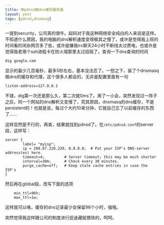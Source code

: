 ```yaml
---
title: 用pdnsd做dns缓存服务器
layout: post
tags: [pdnsd,dnsmasq]
---
```


一提到security，公司真的很牛。起码对于我这种网络安全纯白的人来说是这样。不知道什么原因，我的电脑的dns解析速度变得极其之慢了，或许是觉得我上班的时间看的闲杂网页多了些，或许是嫌我irc聊天24小时不断线太过费电，也或许是觉得我老用个ssh进程卡在防火墙那里太过招摇了。查询一下dns查询的时间

    dig google.com

显示的最少几百毫秒，最多5秒左右，基本没法忍了。一怒之下，装了个dnsmasq做dns的缓存和代理，这个很多人都会的，无非是配置里面有一句

    listen-address=127.0.0.1

不错，dig第一次还是那么久，第二次就0ms了。用了一小会，突然发现过一阵子之后，同一个网站的dns解析又变慢了，究其原因，dnsmasq的dns缓存，不是persistent的！也就是说，每过个大约10来分钟，它就自己忘了以前缓存的东西了……

这样显然是不行的，再查，结果就找到pdnsd了。在``/etc/pdnsd.conf``的server段，这样写：

    server {
            label= "myisp";
            ip = 208.67.220.220, 8.8.8.8;  # Put your ISP's DNS-server address(es) here.
            timeout=4;         # Server timeout; this may be much shorter
            interval=30m;      # Check every 30 minutes.
            purge_cache=off;   # Keep stale cache entries in case the ISP's
    }

然后再在global段，改写下面的选项

        min_ttl=96h;
        max_ttl=1w;

这样就可以咯，缓存的dns记录最少会保留96个小时，强哦。

突然觉得我这样跟公司的制度进行捉迷藏挺猥琐的，呵呵。

